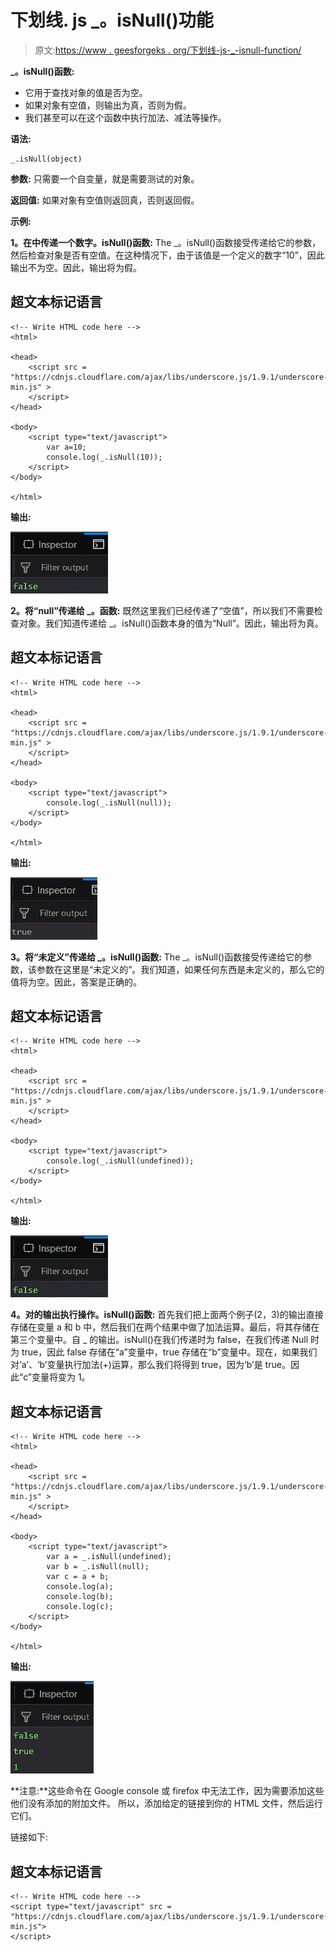 # 下划线. js _。isNull()功能

> 原文:[https://www . geesforgeks . org/下划线-js-_-isnull-function/](https://www.geeksforgeeks.org/underscore-js-_-isnull-function/)

**_。isNull()函数:**

*   它用于查找对象的值是否为空。
*   如果对象有空值，则输出为真，否则为假。
*   我们甚至可以在这个函数中执行加法、减法等操作。

**语法:**

```
_.isNull(object)
```

**参数:**
只需要一个自变量，就是需要测试的对象。

**返回值:**
如果对象有空值则返回真，否则返回假。

**示例:**

**1。在中传递一个数字。isNull()函数:**
The _。isNull()函数接受传递给它的参数，然后检查对象是否有空值。在这种情况下，由于该值是一个定义的数字“10”，因此输出不为空。因此，输出将为假。

## 超文本标记语言

```
<!-- Write HTML code here -->
<html>

<head>
    <script src = 
"https://cdnjs.cloudflare.com/ajax/libs/underscore.js/1.9.1/underscore-min.js" >
    </script>
</head>

<body>
    <script type="text/javascript">
        var a=10;
        console.log(_.isNull(10));
    </script>
</body>

</html>
```

**输出:**

![](img/09102dbe3f315203c21baed07178a563.png)

**2。将“null”传递给 _。函数:**
既然这里我们已经传递了“空值”，所以我们不需要检查对象。我们知道传递给 _。isNull()函数本身的值为“Null”。因此，输出将为真。

## 超文本标记语言

```
<!-- Write HTML code here -->
<html>

<head>
    <script src = 
"https://cdnjs.cloudflare.com/ajax/libs/underscore.js/1.9.1/underscore-min.js" >
    </script>
</head>

<body>
    <script type="text/javascript">
        console.log(_.isNull(null));
    </script>
</body>

</html>
```

**输出:**

![](img/dbb6099d2183dba040f056c65e2c113f.png)

**3。将“未定义”传递给 _。isNull()函数:**
The _。isNull()函数接受传递给它的参数，该参数在这里是“未定义的”。我们知道，如果任何东西是未定义的，那么它的值将为空。因此，答案是正确的。

## 超文本标记语言

```
<!-- Write HTML code here -->
<html>

<head>
    <script src = 
"https://cdnjs.cloudflare.com/ajax/libs/underscore.js/1.9.1/underscore-min.js" >
    </script>
</head>

<body>
    <script type="text/javascript">
        console.log(_.isNull(undefined));
    </script>
</body>

</html>
```

**输出:**

![](img/09102dbe3f315203c21baed07178a563.png)

**4。对的输出执行操作。isNull()函数:**
首先我们把上面两个例子(2，3)的输出直接存储在变量 a 和 b 中，然后我们在两个结果中做了加法运算。最后，将其存储在第三个变量中。自 _ 的输出。isNull()在我们传递时为 false，在我们传递 Null 时为 true，因此 false 存储在“a”变量中，true 存储在“b”变量中。现在，如果我们对‘a’、‘b’变量执行加法(+)运算，那么我们将得到 true，因为‘b’是 true。因此“c”变量将变为 1。

## 超文本标记语言

```
<!-- Write HTML code here -->
<html>

<head>
    <script src = 
"https://cdnjs.cloudflare.com/ajax/libs/underscore.js/1.9.1/underscore-min.js" >
    </script>
</head>

<body>
    <script type="text/javascript">
        var a = _.isNull(undefined);
        var b = _.isNull(null);
        var c = a + b;
        console.log(a);
        console.log(b);
        console.log(c);
    </script>
</body>

</html>
```

**输出:**

![](img/b2e0aeddc160e2c9d2447a244f8b325f.png)

**注意:**这些命令在 Google console 或 firefox 中无法工作，因为需要添加这些他们没有添加的附加文件。
所以，添加给定的链接到你的 HTML 文件，然后运行它们。

链接如下:

## 超文本标记语言

```
<!-- Write HTML code here -->
<script type="text/javascript" src =
"https://cdnjs.cloudflare.com/ajax/libs/underscore.js/1.9.1/underscore-min.js">
</script>
```